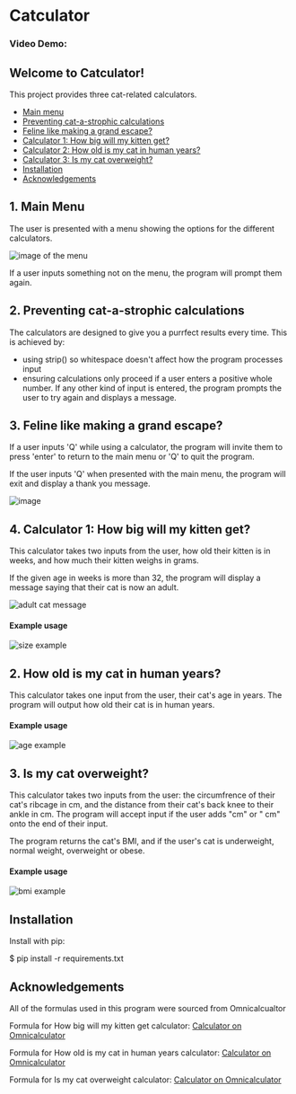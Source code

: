 # Catculator
### Video Demo: 

## __Welcome to Catculator!__

This project provides three cat-related calculators.
 
* [Main menu](#main-menu)  
* [Preventing cat-a-strophic calculations](#errors)  
* [Feline like making a grand escape? ](#quit)  
* [Calculator 1: How big will my kitten get?](#size)     
* [Calculator 2: How old is my cat in human years?](#years)    
* [Calculator 3: Is my cat overweight?](#weight)
* [Installation](#requirements)   
* [Acknowledgements](#thanks)

<a name="main-menu"></a>
## __1. Main Menu__

The user is presented with a menu showing the options for the different calculators. 

![image of the menu](https://github.com/Ava-HW/CS50p-final-project/assets/126925721/31404501-b53b-462f-85cd-0f3a8902baac)

If a user inputs something not on the menu, the program will prompt them again. 

<a name="errors"></a>
## __2. Preventing cat-a-strophic calculations__
The calculators are designed to give you a purrfect results every time. This is achieved by: 
* using strip() so whitespace doesn't affect how the program processes input
* ensuring calculations only proceed if a user enters a positive whole number. If any other kind of input is entered, the program prompts the user to try again and displays a message.  

<a name="quit"></a>
## __3. Feline like making a grand escape?__
If a user inputs 'Q' while using a calculator, the program will invite them to press 'enter' to return to the main menu or 'Q' to quit the program.    

If the user inputs 'Q' when presented with the main menu, the program will exit and display a thank you message. 

![image](https://github.com/Ava-HW/CS50p-final-project/assets/126925721/514f0d73-ee38-4691-81fe-4b633f3fcd6b)


<a name="size"></a>
## 4. Calculator 1: How big will my kitten get?

This calculator takes two inputs from the user, how old their kitten is in weeks, and how much their kitten weighs in grams. 

If the given age in weeks is more than 32, the program will display a message saying that their cat is now an adult. 

![adult cat message](https://github.com/Ava-HW/CS50p-final-project/assets/126925721/8394e604-2daa-45f1-a858-372e2791d14c)

#### Example usage

![size example](https://github.com/Ava-HW/CS50p-final-project/assets/126925721/6800bf92-cf5e-4104-818c-600a3977e60b)

<a name="years"></a>
## 2. How old is my cat in human years?

This calculator takes one input from the user, their cat's age in years. The program will output how old their cat is in human years. 

#### Example usage

![age example](https://github.com/Ava-HW/CS50p-final-project/assets/126925721/ef763a99-4138-4563-9800-e00e688937e1)

<a name="weight"></a>
## 3. Is my cat overweight?

This calculator takes two inputs from the user: the circumfrence of their cat's ribcage in cm, and the distance from their cat's back knee to their ankle in cm. The program will accept input if the user adds "cm" or " cm" onto the end of their input. 

The program returns the cat's BMI, and if the user's cat is underweight, normal weight, overweight or obese. 

#### Example usage

![bmi example](https://github.com/Ava-HW/CS50p-final-project/assets/126925721/7667c92a-e56a-4555-87cf-a3657a452d80)

<a name="requirements"></a>
## __Installation__

Install with pip:

$ pip install -r requirements.txt

<a name="thanks"></a>
## __Acknowledgements__

All of the formulas used in this program were sourced from Omnicalcualtor

Formula for How big will my kitten get calculator: [Calculator on Omnicalculator](https://www.omnicalculator.com/biology/how-big-will-my-cat-get)

Formula for How old is my cat in human years calculator: [Calculator on Omnicalculator](https://www.omnicalculator.com/biology/cat-age)

Formula for Is my cat overweight calculator: [Calculator on Omnicalculator](https://www.omnicalculator.com/biology/cat-bmi)







